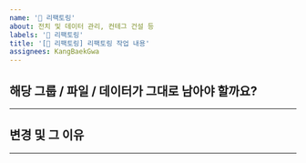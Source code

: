 ```yaml
---
name: '🔧 리팩토링'
about: 전치 및 데이터 관리, 컨테그 건설 등
labels: '🔧 리팩토링'
title: '[🔧 리팩토링] 리팩토링 작업 내용'
assignees: KangBaekGwa
---
```


## 해당 그룹 / 파일 / 데이터가 그대로 남아야 할까요?

---

## 변경 및 그 이유

---
